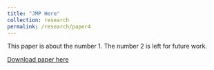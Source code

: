 ```yaml
---
title: "JMP Here"
collection: research
permalink: /research/paper4
---
```

This paper is about the number 1. The number 2 is left for future work.

[Download paper here](http://academicpages.github.io/files/paper1.pdf)

